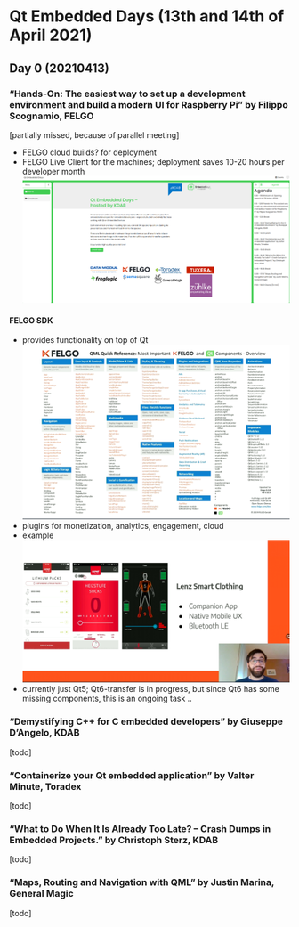 # Qt Embedded Days (13th and 14th of April 2021)

## Day 0 (20210413)

###  “Hands-On: The easiest way to set up a development environment and build a modern UI for Raspberry Pi” by Filippo Scognamio, FELGO 
[partially missed, because of parallel meeting]
* FELGO cloud builds? for deployment
* FELGO Live Client for the machines; deployment saves 10-20 hours per developer month
![](img00.png)
#### FELGO SDK
* provides functionality on top of Qt
![](img01.png)
* plugins for monetization, analytics, engagement, cloud
* example
![](img02.png)
* currently just Qt5; Qt6-transfer is in progress, but since Qt6 has some missing components, this is an ongoing task ..

### “Demystifying C++ for C embedded developers” by Giuseppe D’Angelo, KDAB
[todo]

### “Containerize your Qt embedded application” by Valter Minute, Toradex
[todo]

### “What to Do When It Is Already Too Late? – Crash Dumps in Embedded Projects.” by Christoph Sterz, KDAB
[todo]

### “Maps, Routing and Navigation with QML” by Justin Marina, General Magic
[todo]
